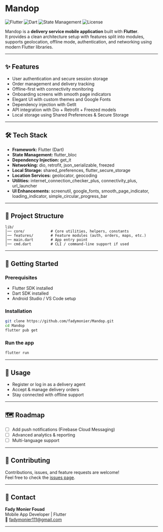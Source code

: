 # Mandop

![Flutter](https://img.shields.io/badge/Flutter-Framework-blue)
![Dart](https://img.shields.io/badge/Dart-Language-blue)
![State Management](https://img.shields.io/badge/State%20Management-BLoC-green)
![License](https://img.shields.io/badge/License-MIT-yellow)

Mandop is a **delivery service mobile application** built with **Flutter**.  
It provides a clean architecture setup with features split into modules, supports geolocation, offline mode, authentication, and networking using modern Flutter libraries.

---

## ✨ Features

- User authentication and secure session storage
- Order management and delivery tracking
- Offline-first with connectivity monitoring
- Onboarding screens with smooth page indicators
- Elegant UI with custom themes and Google Fonts
- Dependency injection with GetIt
- API integration with Dio + Retrofit + Freezed models
- Local storage using Shared Preferences & Secure Storage

---

## 🛠️ Tech Stack

- **Framework:** Flutter (Dart)
- **State Management:** flutter_bloc
- **Dependency Injection:** get_it
- **Networking:** dio, retrofit, json_serializable, freezed
- **Local Storage:** shared_preferences, flutter_secure_storage
- **Location Services:** geolocator, geocoding
- **Utilities:** internet_connection_checker_plus, connectivity_plus, url_launcher
- **UI Enhancements:** screenutil, google_fonts, smooth_page_indicator, loading_indicator, simple_circular_progress_bar

---

## 📂 Project Structure

```
lib/
│── core/            # Core utilities, helpers, constants
│── features/        # Feature modules (auth, orders, maps, etc.)
│── main.dart        # App entry point
│── cmd.dart         # CLI / command-line support if used
```

---

## 🚀 Getting Started

### Prerequisites

- Flutter SDK installed
- Dart SDK installed
- Android Studio / VS Code setup

### Installation

```bash
git clone https://github.com/fadymonier/Mandop.git
cd Mandop
flutter pub get
```

### Run the app

```bash
flutter run
```

---

## 📖 Usage

- Register or log in as a delivery agent
- Accept & manage delivery orders
- Stay connected with offline support

---

## 🗺️ Roadmap

- [ ] Add push notifications (Firebase Cloud Messaging)
- [ ] Advanced analytics & reporting
- [ ] Multi-language support

---

## 🤝 Contributing

Contributions, issues, and feature requests are welcome!  
Feel free to check the [issues page](https://github.com/fadymonier/Mandop/issues).

---

## 📧 Contact

**Fady Monier Fouad**  
Mobile App Developer | Flutter  
📧 fadymonier111@gmail.com  

---
